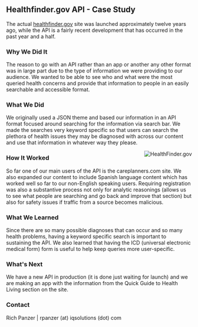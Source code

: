 ## Healthfinder.gov API - Case Study

The actual [healthfinder.gov](http://healthfinder.gov/) site was launched approximately twelve years ago, while the API is a fairly recent development that has occurred in the past year and a half.

### Why We Did It
The reason to go with an API rather than an app or another any other format was in large part due to the type of information we were providing to our audience. We wanted to be able to see who and what were the most queried health concerns and provide that information to people in an easily searchable and accessible format.

### What We Did
We originally used a JSON theme and based our information in an API format focused around searching for the information via search bar. We made the searches very keyword specific so that users can search the plethora of health issues they may be diagnosed with across our content and use that information in whatever way they please.

<div style="float: right">
    <img src="https://cloud.githubusercontent.com/assets/633088/2859437/2b863d3c-d1a5-11e3-8bf3-263ebbcf880a.png" alt="HealthFinder.gov"/>
</div>

### How It Worked
So far one of our main users of the API is the careplanners.com site. We also expanded our content to include Spanish language content which has worked well so far to our non-English speaking users. Requiring registration was also a substantive process not only for analytic reasonings (allows us to see what people are searching and go back and improve that section) but also for safety issues if traffic from a source becomes malicious.

### What We Learned
Since there are so many possible diagnoses that can occur and so many health problems, having a keyword specific search is important to sustaining the API. We also learned that having the ICD (universal electronic medical form) form is useful to help keep queries more user-specific.

### What's Next
We have a new API in production (it is done just waiting for launch) and we are making an app with the information from the Quick Guide to Health Living section on the site.

### Contact
Rich Panzer | rpanzer (at) iqsolutions (dot) com
